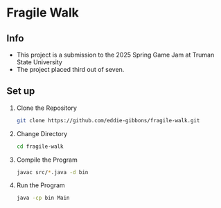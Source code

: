 # Fragile Walk

## Info
- This project is a submission to the 2025 Spring Game Jam at Truman State University
- The project placed third out of seven.

## Set up

1. Clone the Repository
   ```bash
   git clone https://github.com/eddie-gibbons/fragile-walk.git
   ```
2. Change Directory
    ```bash
   cd fragile-walk
   ```
3. Compile the Program
	```bash
	javac src/*.java -d bin
	```
4. Run the Program 
	```bash
	java -cp bin Main
	```
  
